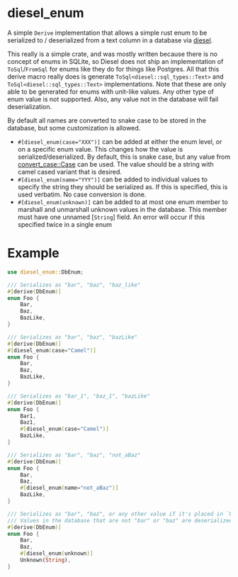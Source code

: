 # diesel_enum 

A simple `Derive` implementation that allows a simple rust enum to be serialized to / deserialized from a text column in a database via [diesel](https://docs.diesel.rs/2.2.x/diesel/index.html). 

This really is a simple crate, and was mostly written because there is no concept of enums in SQLite, so Diesel does not ship an implementation of `ToSql`/`FromSql` for enums like they do for things like Postgres. All that this derive macro really does is generate `ToSql<diesel::sql_types::Text>` and `ToSql<diesel::sql_types::Text>` implementations. Note that these are only able to be generated for enums with unit-like values. Any other type of enum value is not supported. Also, any value not in the database will fail deserialization.

By default all names are converted to snake case to be stored in the database, but some customization is allowed.

- `#[diesel_enum(case="XXX")]` can be added at either the enum level, or on a specific enum value. This changes how the value is serialized/deserialized. By default, this is snake case, but any value from [convert_case::Case](https://docs.rs/convert_case/latest/convert_case/enum.Case.html) can be used. The value should be a string with camel cased variant that is desired.
- `#[diesel_enum(name="YYY")]` can be added to individual values to specify the string they should be serialized as. If this is specified, this is used verbatim. No case conversion is done.
- `#[diesel_enum(unknown)]` can be added to at most one enum member to marshall and unmarshall unknown values in the database. This member must have one unnamed [`String`] field. An error will occur if this specified twice in a single enum

# Example

```rust
use diesel_enum::DbEnum;

/// Serializes as "bar", "baz", "baz_like"
#[derive(DbEnum)]
enum Foo {
    Bar,
    Baz,
    BazLike,
}

/// Serializes as "bar", "baz", "bazLike"
#[derive(DbEnum)]
#[diesel_enum(case="Camel")]
enum Foo {
    Bar,
    Baz,
    BazLike,
}

/// Serializes as "bar_1", "baz_1", "bazLike"
#[derive(DbEnum)]
enum Foo {
    Bar1,
    Baz1,
    #[diesel_enum(case="Camel")]
    BazLike,
}

/// Serializes as "bar", "baz", "not_aBaz"
#[derive(DbEnum)]
enum Foo {
    Bar,
    Baz,
    #[diesel_enum(name="not_aBaz")]
    BazLike,
}

/// Serializes as "bar", "baz", or any other value if it's placed in `Unknown`
/// Values in the database that are not "bar" or "baz" are deserialized without modification into `Unknown` 
#[derive(DbEnum)]
enum Foo {
    Bar,
    Baz,
    #[diesel_enum(unknown)]
    Unknown(String),
}
```
